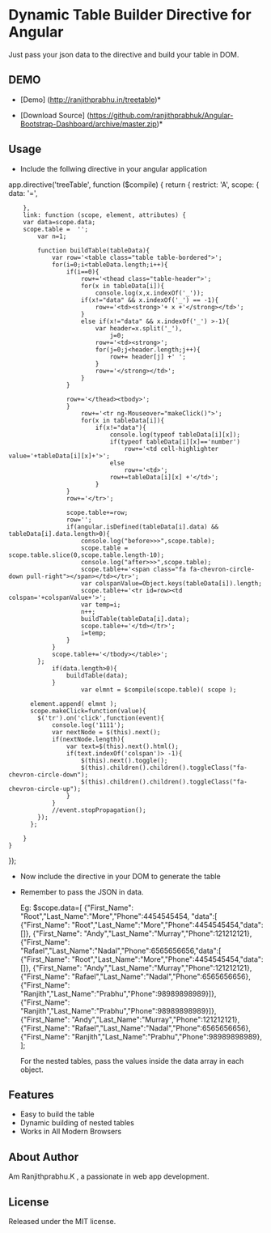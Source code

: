 # Dynamic Table Builder Directive for Angular
Just pass your json data to the directive and build your table in DOM.

## DEMO

* [Demo] (http://ranjithprabhu.in/treetable)*

* [Download Source]  (https://github.com/ranjithprabhuk/Angular-Bootstrap-Dashboard/archive/master.zip)*

## Usage

* Include the follwing directive in your angular application

app.directive('treeTable', function ($compile) {
    return {
        restrict: 'A',
        scope: {
            data: '=',

        },
        link: function (scope, element, attributes) {
		var data=scope.data;
        scope.table =  '';
			var n=1;

			function buildTable(tableData){
				var row='<table class="table table-bordered">';
				for(i=0;i<tableData.length;i++){
					if(i==0){
						row+='<thead class="table-header">';
						for(x in tableData[i]){
							console.log(x,x.indexOf('_'));
						if(x!="data" && x.indexOf('_') == -1){
							row+='<td><strong>'+ x +'</strong></td>';
						}
						else if(x!="data" && x.indexOf('_') >-1){
							var header=x.split('_'),
								j=0;
							row+='<td><strong>';
							for(j=0;j<header.length;j++){
								row+= header[j] +' ';
							}
							row+='</strong></td>';
						}
					}
					
					row+='</thead><tbody>';
					}
						row+='<tr ng-Mouseover="makeClick()">';
						for(x in tableData[i]){
							if(x!="data"){
								console.log(typeof tableData[i][x]);
								if(typeof tableData[i][x]=='number')
									row+='<td cell-highlighter value='+tableData[i][x]+'>';
								else
									row+='<td>';
								row+=tableData[i][x] +'</td>';
							}
					}
					row+='</tr>';

					scope.table+=row;
					row='';
					if(angular.isDefined(tableData[i].data) && tableData[i].data.length>0){
						console.log("before>>>",scope.table);
						scope.table = scope.table.slice(0,scope.table.length-10);
						console.log("after>>>",scope.table);
						scope.table+='<span class="fa fa-chevron-circle-down pull-right"></span></td></tr>';
						var colspanValue=Object.keys(tableData[i]).length;
						scope.table+='<tr id=row><td colspan='+colspanValue+'>';
						var temp=i;
						n++;
						buildTable(tableData[i].data);
						scope.table+='</td></tr>';
						i=temp;
					}
				}
				scope.table+='</tbody></table>';
			};
				if(data.length>0){
					buildTable(data);
				}
				        var elmnt = $compile(scope.table)( scope );
        
          element.append( elmnt );
		  scope.makeClick=function(value){
			$('tr').on('click',function(event){
				console.log('1111');
				var nextNode = $(this).next();
				if(nextNode.length){
					var text=$(this).next().html();
					if(text.indexOf('colspan')> -1){
						$(this).next().toggle();
						$(this).children().children().toggleClass("fa-chevron-circle-down");
						$(this).children().children().toggleClass("fa-chevron-circle-up");
					}
				}
				//event.stopPropagation();
			});
		  };

        }
    }
});


* Now include the directive in your DOM to generate the table

	<div tree-table data="data">
	</div>
	
* Remember to pass the JSON in data. 

    Eg: $scope.data=[
		{"First_Name": "Root","Last_Name":"More","Phone":4454545454,
		 "data":[
		 {"First_Name": "Root","Last_Name":"More","Phone":4454545454,"data":[]},
		 {"First_Name": "Andy","Last_Name":"Murray","Phone":121212121},
		 {"First_Name": "Rafael","Last_Name":"Nadal","Phone":6565656656,"data":[
		 {"First_Name": "Root","Last_Name":"More","Phone":4454545454,"data":[]},
		 {"First_Name": "Andy","Last_Name":"Murray","Phone":121212121},
		 {"First_Name": "Rafael","Last_Name":"Nadal","Phone":6565656656},
		{"First_Name": "Ranjith","Last_Name":"Prabhu","Phone":98989898989}]},
		{"First_Name": "Ranjith","Last_Name":"Prabhu","Phone":98989898989}]},
		{"First_Name": "Andy","Last_Name":"Murray","Phone":121212121},
		{"First_Name": "Rafael","Last_Name":"Nadal","Phone":6565656656},
		{"First_Name": "Ranjith","Last_Name":"Prabhu","Phone":98989898989},
		];
		
	For the nested tables, pass the values inside the data array in each object.

	

## Features
* Easy to build the table
* Dynamic building of nested tables
* Works in All Modern Browsers

## About Author
Am Ranjithprabhu.K , a passionate in web app development.

## License
Released under the MIT license.
